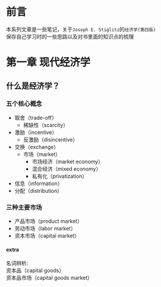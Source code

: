 # 前言
本系列文章是一些笔记，关于`Joseph E. Stiglitz`的`经济学(第四版)`  
保存自己学习时的一些思路以及对书里面的知识点的梳理

# 第一章 现代经济学

## 什么是经济学？
### 五个核心概念
- 取舍（trade-off）
  - 稀缺性（scarcity）
- 激励（incentive）
  - 反激励（disincentive）
- 交换（exchange）
  - 市场（market）
    - 市场经济（market economy）
    - 混合经济（mixed economy）
    - 私有化（privatization）
- 信息（information）
- 分配（distribution）

### 三种主要市场
- 产品市场（product market）
- 劳动市场（labor market）
- 资本市场（capital market）

#### extra
名词辨析:   
资本品（capital goods）  
资本品市场（capital goods market）
